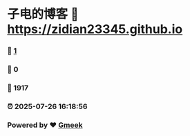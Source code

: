 # 子电的博客 :link: https://zidian23345.github.io 
### :page_facing_up: [1](https://zidian23345.github.io/tag.html) 
### :speech_balloon: 0 
### :hibiscus: 1917 
### :alarm_clock: 2025-07-26 16:18:56 
### Powered by :heart: [Gmeek](https://github.com/Meekdai/Gmeek)

